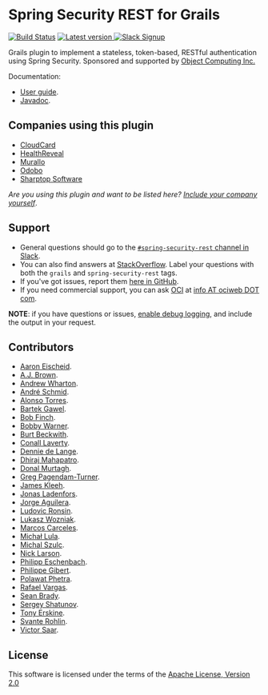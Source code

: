 Spring Security REST for Grails
===========================
[![Build Status](https://travis-ci.org/alvarosanchez/grails-spring-security-rest.png?branch=master)](https://travis-ci.org/alvarosanchez/grails-spring-security-rest)
[![Latest version](https://api.bintray.com/packages/grails/plugins/spring-security-rest/images/download.svg) ](https://bintray.com/grails/plugins/spring-security-rest/_latestVersion)
[![Slack Signup](http://slack-signup.grails.org/badge.svg)](http://slack-signup.grails.org)

Grails plugin to implement a stateless, token-based, RESTful authentication 
using Spring Security. Sponsored and supported by [Object Computing Inc.](http://www.ociweb.com)

Documentation: 

* [User guide](http://alvarosanchez.github.io/grails-spring-security-rest/latest/docs/).
* [Javadoc](http://alvarosanchez.github.io/grails-spring-security-rest/latest/docs/gapi/).

Companies using this plugin
---------------------------

* [CloudCard](http://www.cloudcardtools.com)
* [HealthReveal](http://www.healthreveal.com)
* [Murallo](http://murallo.com)
* [Odobo](http://www.odobo.com)
* [Sharptop Software](http://www.sharptop.co)

_Are you using this plugin and want to be listed here? [Include your company yourself](https://github.com/alvarosanchez/grails-spring-security-rest/edit/develop/README.md)_.

Support
-------

* General questions should go to the [`#spring-security-rest` channel in Slack](https://grails.slack.com/messages/spring-security-rest).
* You can also find answers at [StackOverflow](http://stackoverflow.com/questions/tagged/grails+spring-security-rest). Label your questions with both the `grails` and `spring-security-rest` tags.
* If you've got issues, report them [here in GitHub](https://github.com/alvarosanchez/grails-spring-security-rest/issues).
* If you need commercial support, you can ask [OCI](http://www.ociweb.com) at [info AT ociweb DOT com](mailto:infoATociwebDOTcom).

**NOTE**: if you have questions or issues, [enable debug logging](http://alvarosanchez.github.io/grails-spring-security-rest/latest/docs/index.html#_debugging),
and include the output in your request.


Contributors
------------

* [Aaron Eischeid](https://github.com/aeischeid).
* [A.J. Brown](https://github.com/ajbrown).
* [Andrew Wharton](https://github.com/andrew-wharton).
* [André Schmid](https://github.com/andrehschmid).
* [Alonso Torres](https://github.com/Alotor).
* [Bartek Gawel](https://github.com/bgawel).
* [Bob Finch](https://github.com/rbfinch).
* [Bobby Warner](https://github.com/bobbywarner).
* [Burt Beckwith](https://github.com/burtbeckwith).
* [Conall Laverty](https://github.com/conalllaverty).
* [Dennie de Lange](https://github.com/tkvw).
* [Dhiraj Mahapatro](https://github.com/dmahapatro).
* [Donal Murtagh](https://github.com/domurtag).
* [Greg Pagendam-Turner](https://github.com/liftyourgame).
* [James Kleeh](https://github.com/Schlogen).
* [Jonas Ladenfors](https://github.com/jladenfors).
* [Jorge Aguilera](https://github.com/jagedn).
* [Ludovic Ronsin](https://github.com/zeludo).
* [Lukasz Wozniak](https://github.com/stlhrt).
* [Marcos Carceles](https://github.com/marcos-carceles).
* [Michał Lula](https://github.com/michallula).
* [Michal Szulc](https://github.com/majkelo).
* [Nick Larson](https://github.com/nllarson).
* [Philipp Eschenbach](https://github.com/peh).
* [Philippe Gibert](https://github.com/giboow).
* [Polawat Phetra](https://github.com/pphetra).
* [Rafael Vargas](https://github.com/rvargas).
* [Sean Brady](https://github.com/sbrady).
* [Sergey Shatunov](https://github.com/Prototik).
* [Tony Erskine](https://github.com/tonyerskine).
* [Svante Rohlin](https://github.com/srohlin).
* [Victor Saar](https://github.com/vsaar).

License
-------

This software is licensed under the terms of the [Apache License, Version 2.0](http://www.apache.org/licenses/LICENSE-2.0.html)
